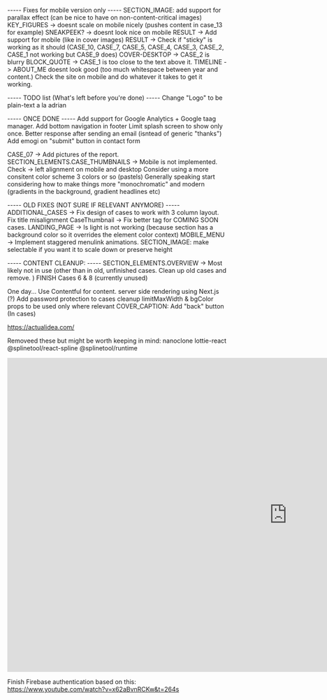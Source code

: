 ----- Fixes for mobile version only -----
SECTION_IMAGE: add support for parallax effect (can be nice to have on non-content-critical images)
KEY_FIGURES -> doesnt scale on mobile nicely (pushes content in case_13 for example)
SNEAKPEEK? -> doesnt look nice on mobile
RESULT -> Add support for mobile (like in cover images)
RESULT -> Check if "sticky" is working as it should (CASE_10, CASE_7, CASE_5, CASE_4, CASE_3, CASE_2, CASE_1 not working but CASE_9 does)
COVER-DESKTOP -> CASE_2 is blurry
BLOCK_QUOTE -> CASE_1 is too close to the text above it.
TIMELINE -> ABOUT_ME doesnt look good (too much whitespace between year and content.)
Check the site on mobile and do whatever it takes to get it working.

----- TODO list (What's left before you're done) -----
Change "Logo" to be plain-text a la adrian

----- ONCE DONE -----
Add support for Google Analytics + Google taag manager.
Add bottom navigation in footer
Limit splash screen to show only once.
Better response after sending an email (isntead of generic "thanks")
Add emogi on "submit" button in contact form

CASE_07 -> Add pictures of the report.
SECTION_ELEMENTS.CASE_THUMBNAILS -> Mobile is not implemented.
Check -> left alignment on mobile and desktop
Consider using a more consitent color scheme 3 colors or so (pastels)
Generally speaking start considering how to make things more "monochromatic" and modern (gradients in the background, gradient headlines etc)

----- OLD FIXES (NOT SURE IF RELEVANT ANYMORE) -----
ADDITIONAL_CASES -> Fix design of cases to work with 3 column layout. Fix title misalignment
CaseThumbnail -> Fix better tag for COMING SOON cases.
LANDING_PAGE -> Is light is not working (because section has a background color so it overrides the element color context)
MOBILE_MENU -> Implement staggered menulink animations.
SECTION_IMAGE: make selectable if you want it to scale down or preserve height

----- CONTENT CLEANUP: -----
SECTION_ELEMENTS.OVERVIEW -> Most likely not in use (other than in old, unfinished cases. Clean up old cases and remove. )
FINISH Cases 6 & 8 (currently unused)

One day...
Use Contentful for content.
server side rendering using Next.js (?)
Add password protection to cases
cleanup limitMaxWidth & bgColor props to be used only where relevant
COVER_CAPTION: Add "back" button (In cases)

https://actualidea.com/

Removeed these but might be worth keeping in mind:
nanoclone
lottie-react
@splinetool/react-spline
@splinetool/runtime

<iframe width="1280" height="720" src="https://www.youtube.com/embed/UFk14H74w6E" title="WEBINAR: Samuel Bergstrom - Sentiment for better design decisions" frameborder="0" allow="accelerometer; autoplay; clipboard-write; encrypted-media; gyroscope; picture-in-picture; web-share" allowfullscreen></iframe>

Finish Firebase authentication based on this:
https://www.youtube.com/watch?v=x62aBvnRCKw&t=264s
